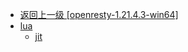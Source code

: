 - [返回上一级 [openresty-1.21.4.3-win64]](page/服务部署/Nginx/模板/nginx-1.24.0/Openresty/openresty-1.21.4.3-win64/)
- [lua](page/服务部署/Nginx/模板/nginx-1.24.0/Openresty/openresty-1.21.4.3-win64/lua/)
  - [jit](page/服务部署/Nginx/模板/nginx-1.24.0/Openresty/openresty-1.21.4.3-win64/lua/jit/)
